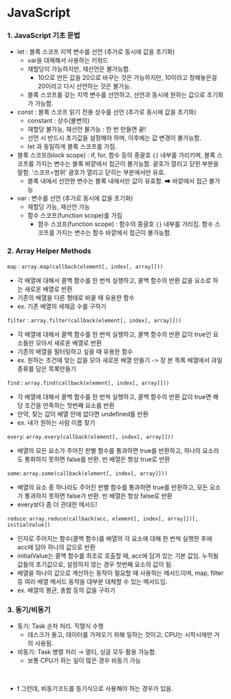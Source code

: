 # JavaScript

<h3> 1. JavaScript 기초 문법 </h3>

- let : 블록 스코프 지역 변수를 선언 (추가로 동시에 값을 초기화)
    - var을 대체해서 사용하는 키워드
    - 재할당이 가능하지만, 재선언은 불가능함.
        - 10으로 만든 값을 20으로 바꾸는 것은 가능하지만, 10이라고 정해놓은걸 20이라고 다시 선언하는 것은 불가능.
    - 블록 스코프를 갖는 지역 변수를 선언하고, 선언과 동시에 원하는 값으로 초기화가 가능함.
- const : 블록 스코프 읽기 전용 상수를 선언 (추가로 동시에 값을 초기화)
    - constant : 상수(불변의)
    - 재할당 불가능, 재선언 불가능 : 한 번 만들면 끝!
    - 선언 시 반드시 초기값을 설정해야 하며, 이후에는 값 변경이 불가능함.
    - let 과 동일하게 블록 스코프를 가짐.
- 블록 스코프(block scope) : if, for, 함수 등의 중괄호 `{}` 내부를 가리키며, 블록 스코프를 가지는 변수는 블록 바깥에서 접근이 불가능함. 괄호가 열리고 닫힌 부분을 말함. ‘스코프=범위’ 괄호가 열리고 닫히는 부분에서만 유효.
    - 블록 내에서 선언한 변수는 블록 내에서만 값이 유효함. ➡ 바깥에서 접근 불가능
- var : 변수를 선언 (추가로 동시에 값을 초기화)
    - 재할당 가능, 재선언 가능
    - 함수 스코프(function scope)를 가짐
        - 함수 스코프(function scope) : 함수의 중괄호 `{}` 내부를 가리킴. 함수 스코프를 가지는 변수는 함수 바깥에서 접근이 불가능함.


<h3> 2. Array Helper Methods </h3>

`map` : `array.map(callback(element[, index[, array]]))` <br>
- 각 배열에 대해서 콜백 함수를 한 번씩 실행하고, 콜백 함수의 반환 값을 요소로 하는 새로운 배열로 반환
- 기존의 배열을 다른 형태로 바꿀 때 유용한 함수
- ex. 기존 배열의 세제곱 수를 구하기

`filter` : `array.filter(callback(element[, index[, array]]))` <br>
- 각 배열에 대해서 콜백 함수를 한 번씩 실행하고, 콜백 함수의 반환 값이 true인 요소들만 모아서 새로운 배열로 반환
- 기존의 배열을 필터링하고 싶을 때 유용한 함수
- ex. 원하는 조건에 맞는 값을 모아 새로운 배열 만들기 -> 장 본 목록 배열에서 과일 종류를 담은 목록만들기

`find` : `array.find(callback(element[, index[, array]]))` <br>
- 각 배열에 대해서 콜백 함수를 한 번씩 실행하고, 콜백 함수의 반환 값이 true면 해당 조건을 만족하는 첫번째 요소를 반환
- 만약, 찾는 값이 배열 안에 없다면 undefined를 반환
- ex. 내가 원하는 사람 이름 찾기

`every`: `array.every(callback(element[, index[, array]]))` <br>
- 배열의 모든 요소가 주어진 판별 함수를 통과하면 true를 반환하고, 하나의 요소라도 통화하지 못하면 false를 반환. 빈 배열은 항상 true로 반환

`some`: `array.some(callback(element[, index[, array]]))` <br>
- 배열의 요소 중 하나라도 주어진 판별 함수를 통과하면 true를 반환하고, 모든 요소가 통과하지 못하면 false가 반환. 빈 배열은 항상 false로 반환
- every보다 좀 더 관대한 메서드!

`reduce`: `array.reduce(callback(acc, element[, index[, array]])[, initialValue])` <br>
- 인자로 주어지는 함수(콜백 함수)를 배열의 각 요소에 대해 한 번씩 실행한 후에 acc에 담아 하나의 값으로 반환
- initialValue는 콜백 함수를 최초로 호출할 때, acc에 담겨 있는 기본 값임. 누적될 값들의 초기값으로, 설정하지 않는 경우 첫번째 요소의 값이 됨.
- 배열을 하나의 값으로 계산하는 동작이 필요할 때 사용하는 메서드이며, map, filter 등 여러 배열 메서드 동작을 대부분 대체할 수 있는 메서드임.
- ex. 배열의 평균, 총합 등의 값을 구하기

<h3> 3. 동기/비동기 </h3>

- 동기: Task 순차 처리. 직렬식 수행
    - 데스크가 돌고, 데이터를 가져오기 위해 일하는 것이고, CPU는 시작시에만 거의 사용됨.
- 비동기: Task 병렬 처리 → 멀티, 싱글 모두 활용 가능함.
    - 보통 CPU가 하는 일이 많은 경우 비동기 가능

<br>

- ❗ 그런데, 비동기코드를 동기식으로 사용해야 하는 경우가 있음.